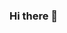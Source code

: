 ### Hi there 👋

<!--
**Pettypool/Pettypool** is a ✨ _special_ ✨ repository because its `README.md` (this file) appears on your GitHub profile.

Here are some ideas to get you started:

- 🔭 I’m currently working on ... ssh
- 🌱 I’m currently learning ... cyber security
- 👯 I’m looking to collaborate on ... anything
- 🤔 I’m looking for help with ... kali linux and it's application
- 💬 Ask me about ... anything
- 📫 How to reach me: ... ipettyp442@gmail.com
- 😄 Pronouns: ...
- ⚡ Fun fact: ... I love hacking
-->

